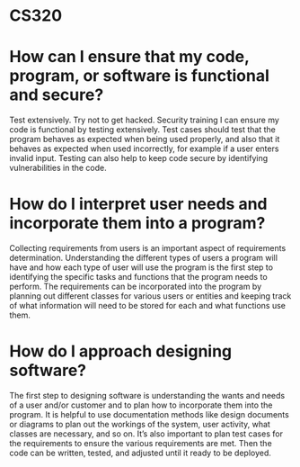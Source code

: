 # CS320
# How can I ensure that my code, program, or software is functional and secure?
Test extensively. Try not to get hacked. Security training
I can ensure my code is functional by testing extensively.  Test cases should test that the program behaves as expected when being used properly, and also that it behaves as expected when used incorrectly, for example if a user enters invalid input.  Testing can also help to keep code secure by identifying vulnerabilities in the code.	

# How do I interpret user needs and incorporate them into a program?
Collecting requirements from users is an important aspect of requirements determination.  Understanding the different types of users a program will have and how each type of user will use the program is the first step to identifying the specific tasks and functions that the program needs to perform.  The requirements can be incorporated into the program by planning out different classes for various users or entities and keeping track of what information will need to be stored for each and what functions use them.

# How do I approach designing software?
The first step to designing software is understanding the wants and needs of a user and/or customer and to plan how to incorporate them into the program.  It is helpful to use documentation methods like design documents or diagrams to plan out the workings of the system, user activity, what classes are necessary, and so on.  It’s also important to plan test cases for the requirements to ensure the various requirements are met.  Then the code can be written, tested, and adjusted until it ready to be deployed.
